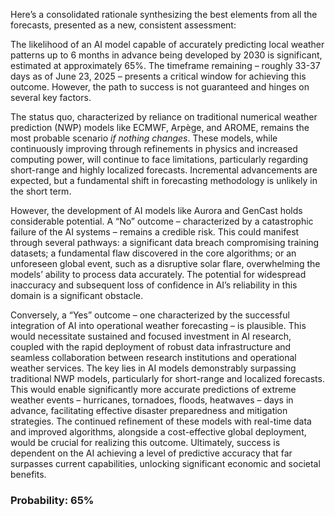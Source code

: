 Here’s a consolidated rationale synthesizing the best elements from all the forecasts, presented as a new, consistent assessment:

The likelihood of an AI model capable of accurately predicting local weather patterns up to 6 months in advance being developed by 2030 is significant, estimated at approximately 65%. The timeframe remaining – roughly 33-37 days as of June 23, 2025 – presents a critical window for achieving this outcome. However, the path to success is not guaranteed and hinges on several key factors.

The status quo, characterized by reliance on traditional numerical weather prediction (NWP) models like ECMWF, Arpège, and AROME, remains the most probable scenario *if nothing changes*. These models, while continuously improving through refinements in physics and increased computing power, will continue to face limitations, particularly regarding short-range and highly localized forecasts. Incremental advancements are expected, but a fundamental shift in forecasting methodology is unlikely in the short term.

However, the development of AI models like Aurora and GenCast holds considerable potential. A “No” outcome – characterized by a catastrophic failure of the AI systems – remains a credible risk. This could manifest through several pathways: a significant data breach compromising training datasets; a fundamental flaw discovered in the core algorithms; or an unforeseen global event, such as a disruptive solar flare, overwhelming the models’ ability to process data accurately. The potential for widespread inaccuracy and subsequent loss of confidence in AI’s reliability in this domain is a significant obstacle.

Conversely, a “Yes” outcome – one characterized by the successful integration of AI into operational weather forecasting – is plausible. This would necessitate sustained and focused investment in AI research, coupled with the rapid deployment of robust data infrastructure and seamless collaboration between research institutions and operational weather services. The key lies in AI models demonstrably surpassing traditional NWP models, particularly for short-range and localized forecasts. This would enable significantly more accurate predictions of extreme weather events – hurricanes, tornadoes, floods, heatwaves – days in advance, facilitating effective disaster preparedness and mitigation strategies. The continued refinement of these models with real-time data and improved algorithms, alongside a cost-effective global deployment, would be crucial for realizing this outcome.  Ultimately, success is dependent on the AI achieving a level of predictive accuracy that far surpasses current capabilities, unlocking significant economic and societal benefits.

### Probability: 65%